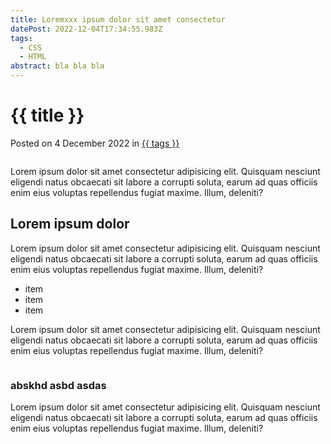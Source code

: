 ```yaml
---
title: Loremxxx ipsum dolor sit amet consectetur
datePost: 2022-12-04T17:34:55.983Z
tags:
  - CSS
  - HTML
abstract: bla bla bla
---
```


<div class="o-small-container u-mt-space-2xl">
  <div class="o-paper">
    <h1>{{ title }}</h1>
    <div class="metadata">
      <p>Posted on <time datetime="2022-12-4">4 December 2022</time> in <a href="#">{{ tags }}</a></p>
    </div>
    <img src="https://placeimg.com/1800/800/any" alt="">
    <p>Lorem ipsum dolor sit amet consectetur adipisicing elit. Quisquam nesciunt eligendi natus obcaecati sit labore a corrupti soluta, earum ad quas officiis enim eius voluptas repellendus fugiat maxime. Illum, deleniti?</p>
    <h2>Lorem ipsum dolor</h2>
    <p>Lorem ipsum dolor sit amet consectetur adipisicing elit. Quisquam nesciunt eligendi natus obcaecati sit labore a corrupti soluta, earum ad quas officiis enim eius voluptas repellendus fugiat maxime. Illum, deleniti?</p>
    <ul>
      <li>item</li>
      <li>item</li>
      <li>item</li>
    </ul>
    <p>Lorem ipsum dolor sit amet consectetur adipisicing elit. Quisquam nesciunt eligendi natus obcaecati sit labore a corrupti soluta, earum ad quas officiis enim eius voluptas repellendus fugiat maxime. Illum, deleniti?</p>
    <img src="https://placeimg.com/640/480/any" alt="">
    <h3>abskhd asbd asdas</h3>
    <p>Lorem ipsum dolor sit amet consectetur adipisicing elit. Quisquam nesciunt eligendi natus obcaecati sit labore a corrupti soluta, earum ad quas officiis enim eius voluptas repellendus fugiat maxime. Illum, deleniti?</p>
  </div>
</div>